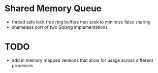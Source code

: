 # Shared Memory Queue
- thread safe lock free ring buffers that seek to minimize false sharing
- shameless port of two Golang implementations

# TODO
- add in memory mapped versions that allow for usage across different processes
